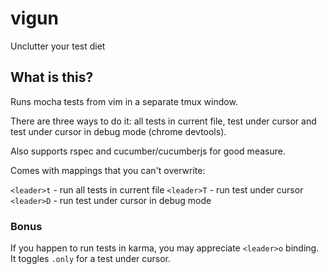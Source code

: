 # vigun
Unclutter your test diet

## What is this?

Runs mocha tests from vim in a separate tmux window.

There are three ways to do it: all tests in current file, test under cursor and test under cursor in debug mode (chrome devtools).

Also supports rspec and cucumber/cucumberjs for good measure.

Comes with mappings that you can't overwrite:

`<leader>t` - run all tests in current file
`<leader>T` - run test under cursor
`<leader>D` - run test under cursor in debug mode

### Bonus

If you happen to run tests in karma, you may appreciate `<leader>o` binding. It toggles `.only` for a test under cursor.

